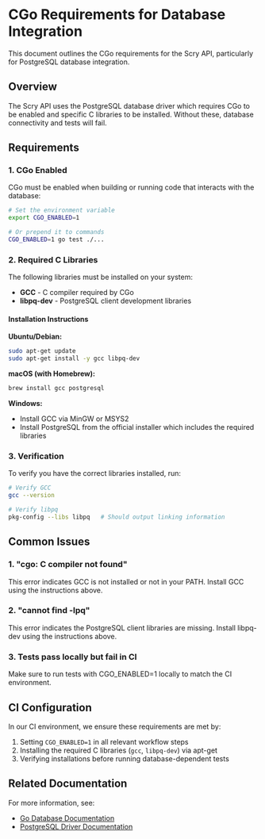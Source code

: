 # CGo Requirements for Database Integration

This document outlines the CGo requirements for the Scry API, particularly for PostgreSQL database integration.

## Overview

The Scry API uses the PostgreSQL database driver which requires CGo to be enabled and specific C libraries to be installed. Without these, database connectivity and tests will fail.

## Requirements

### 1. CGo Enabled

CGo must be enabled when building or running code that interacts with the database:

```bash
# Set the environment variable
export CGO_ENABLED=1

# Or prepend it to commands
CGO_ENABLED=1 go test ./...
```

### 2. Required C Libraries

The following libraries must be installed on your system:

- **GCC** - C compiler required by CGo
- **libpq-dev** - PostgreSQL client development libraries

#### Installation Instructions

**Ubuntu/Debian:**
```bash
sudo apt-get update
sudo apt-get install -y gcc libpq-dev
```

**macOS (with Homebrew):**
```bash
brew install gcc postgresql
```

**Windows:**
- Install GCC via MinGW or MSYS2
- Install PostgreSQL from the official installer which includes the required libraries

### 3. Verification

To verify you have the correct libraries installed, run:

```bash
# Verify GCC
gcc --version

# Verify libpq
pkg-config --libs libpq   # Should output linking information
```

## Common Issues

### 1. "cgo: C compiler not found"

This error indicates GCC is not installed or not in your PATH. Install GCC using the instructions above.

### 2. "cannot find -lpq"

This error indicates the PostgreSQL client libraries are missing. Install libpq-dev using the instructions above.

### 3. Tests pass locally but fail in CI

Make sure to run tests with CGO_ENABLED=1 locally to match the CI environment.

## CI Configuration

In our CI environment, we ensure these requirements are met by:

1. Setting `CGO_ENABLED=1` in all relevant workflow steps
2. Installing the required C libraries (`gcc`, `libpq-dev`) via apt-get
3. Verifying installations before running database-dependent tests

## Related Documentation

For more information, see:
- [Go Database Documentation](https://golang.org/pkg/database/sql/)
- [PostgreSQL Driver Documentation](https://github.com/lib/pq)

